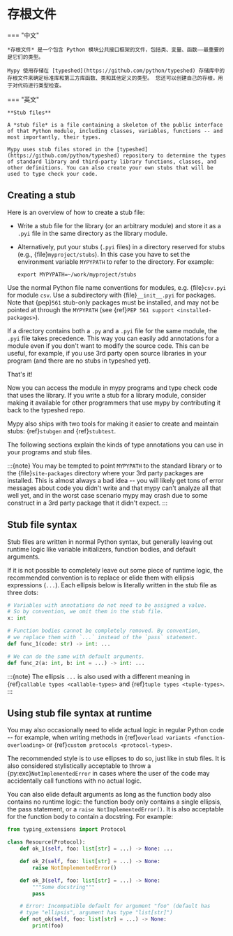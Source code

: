 # 存根文件

=== "中文"

    *存根文件* 是一个包含 Python 模块公共接口框架的文件，包括类、变量、函数——最重要的是它们的类型。
    
    Mypy 使用存储在 [typeshed](https://github.com/python/typeshed) 存储库中的存根文件来确定标准库和第三方库函数、类和其他定义的类型。 您还可以创建自己的存根，用于对代码进行类型检查。

=== "英文"

    **Stub files**
    
    A *stub file* is a file containing a skeleton of the public interface of that Python module, including classes, variables, functions -- and most importantly, their types.
    
    Mypy uses stub files stored in the [typeshed](https://github.com/python/typeshed) repository to determine the types of standard library and third-party library functions, classes, and other definitions. You can also create your own stubs that will be used to type check your code.

## Creating a stub

Here is an overview of how to create a stub file:

- Write a stub file for the library (or an arbitrary module) and store it as
  a `.pyi` file in the same directory as the library module.

- Alternatively, put your stubs (`.pyi` files) in a directory
  reserved for stubs (e.g., {file}`myproject/stubs`). In this case you
  have to set the environment variable `MYPYPATH` to refer to the
  directory.  For example:

  ```shell
  export MYPYPATH=~/work/myproject/stubs
  ```

Use the normal Python file name conventions for modules, e.g. {file}`csv.pyi`
for module `csv`. Use a subdirectory with {file}`__init__.pyi` for packages. Note
that {pep}`561` stub-only packages must be installed, and may not be pointed
at through the `MYPYPATH` (see {ref}`PEP 561 support <installed-packages>`).

If a directory contains both a `.py` and a `.pyi` file for the
same module, the `.pyi` file takes precedence. This way you can
easily add annotations for a module even if you don't want to modify
the source code. This can be useful, for example, if you use 3rd party
open source libraries in your program (and there are no stubs in
typeshed yet).

That's it!

Now you can access the module in mypy programs and type check
code that uses the library. If you write a stub for a library module,
consider making it available for other programmers that use mypy
by contributing it back to the typeshed repo.

Mypy also ships with two tools for making it easier to create and maintain
stubs: {ref}`stubgen` and {ref}`stubtest`.

The following sections explain the kinds of type annotations you can use
in your programs and stub files.

:::{note}
You may be tempted to point `MYPYPATH` to the standard library or
to the {file}`site-packages` directory where your 3rd party packages
are installed. This is almost always a bad idea -- you will likely
get tons of error messages about code you didn't write and that
mypy can't analyze all that well yet, and in the worst case
scenario mypy may crash due to some construct in a 3rd party
package that it didn't expect.
:::

## Stub file syntax

Stub files are written in normal Python syntax, but generally
leaving out runtime logic like variable initializers, function bodies,
and default arguments.

If it is not possible to completely leave out some piece of runtime
logic, the recommended convention is to replace or elide them with ellipsis
expressions (`...`). Each ellipsis below is literally written in the
stub file as three dots:

```python
# Variables with annotations do not need to be assigned a value.
# So by convention, we omit them in the stub file.
x: int

# Function bodies cannot be completely removed. By convention,
# we replace them with `...` instead of the `pass` statement.
def func_1(code: str) -> int: ...

# We can do the same with default arguments.
def func_2(a: int, b: int = ...) -> int: ...
```

:::{note}
The ellipsis `...` is also used with a different meaning in
{ref}`callable types <callable-types>` and {ref}`tuple types
<tuple-types>`.
:::

## Using stub file syntax at runtime

You may also occasionally need to elide actual logic in regular
Python code -- for example, when writing methods in
{ref}`overload variants <function-overloading>` or
{ref}`custom protocols <protocol-types>`.

The recommended style is to use ellipses to do so, just like in
stub files. It is also considered stylistically acceptable to
throw a {py:exc}`NotImplementedError` in cases where the user of the
code may accidentally call functions with no actual logic.

You can also elide default arguments as long as the function body
also contains no runtime logic: the function body only contains
a single ellipsis, the pass statement, or a `raise NotImplementedError()`.
It is also acceptable for the function body to contain a docstring.
For example:

```python
from typing_extensions import Protocol

class Resource(Protocol):
    def ok_1(self, foo: list[str] = ...) -> None: ...

    def ok_2(self, foo: list[str] = ...) -> None:
        raise NotImplementedError()

    def ok_3(self, foo: list[str] = ...) -> None:
        """Some docstring"""
        pass

    # Error: Incompatible default for argument "foo" (default has
    # type "ellipsis", argument has type "list[str]")
    def not_ok(self, foo: list[str] = ...) -> None:
        print(foo)
```
